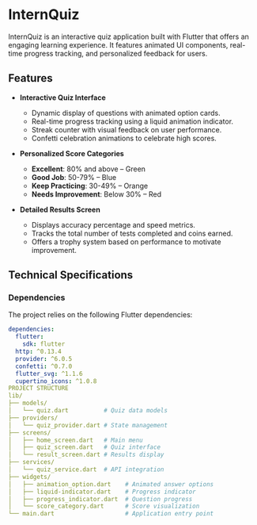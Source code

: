 # InternQuiz

InternQuiz is an interactive quiz application built with Flutter that offers an engaging learning experience. It features animated UI components, real-time progress tracking, and personalized feedback for users.

## Features

- **Interactive Quiz Interface**
  - Dynamic display of questions with animated option cards.
  - Real-time progress tracking using a liquid animation indicator.
  - Streak counter with visual feedback on user performance.
  - Confetti celebration animations to celebrate high scores.

- **Personalized Score Categories**
  - **Excellent**: 80% and above – Green
  - **Good Job**: 50-79% – Blue
  - **Keep Practicing**: 30-49% – Orange
  - **Needs Improvement**: Below 30% – Red

- **Detailed Results Screen**
  - Displays accuracy percentage and speed metrics.
  - Tracks the total number of tests completed and coins earned.
  - Offers a trophy system based on performance to motivate improvement.

## Technical Specifications

### Dependencies

The project relies on the following Flutter dependencies:

```yaml
dependencies:
  flutter:
    sdk: flutter
  http: ^0.13.4
  provider: ^6.0.5
  confetti: ^0.7.0
  flutter_svg: ^1.1.6
  cupertino_icons: ^1.0.8
PROJECT STRUCTURE
lib/
├── models/
│   └── quiz.dart          # Quiz data models
├── providers/
│   └── quiz_provider.dart # State management
├── screens/
│   ├── home_screen.dart   # Main menu
│   ├── quiz_screen.dart   # Quiz interface
│   └── result_screen.dart # Results display
├── services/
│   └── quiz_service.dart  # API integration
├── widgets/
│   ├── animation_option.dart    # Animated answer options
│   ├── liquid-indicator.dart    # Progress indicator
│   ├── progress_indicator.dart  # Question progress
│   └── score_category.dart      # Score visualization
└── main.dart                    # Application entry point
